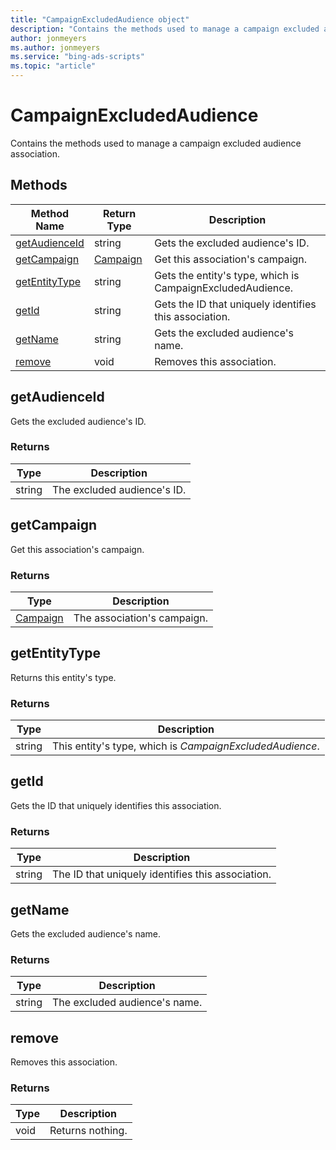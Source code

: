 ```yaml
---
title: "CampaignExcludedAudience object"
description: "Contains the methods used to manage a campaign excluded audience association."
author: jonmeyers
ms.author: jonmeyers
ms.service: "bing-ads-scripts"
ms.topic: "article"
---
```


# CampaignExcludedAudience

Contains the methods used to manage a campaign excluded audience association.


## Methods
|Method Name|Return Type|Description|
|-|-|-
[getAudienceId](#getaudienceid)|string|Gets the excluded audience's ID.
[getCampaign](#getcampaign)|[Campaign](./Campaign.md)|Get this association's campaign.
[getEntityType](#getentitytype)|string|Gets the entity's type, which is CampaignExcludedAudience.
[getId](#getid)|string|Gets the ID that uniquely identifies this association.
[getName](#getname)|string|Gets the excluded audience's name.
[remove](#remove)|void|Removes this association.


## <a name="getaudienceid"></a>getAudienceId
Gets the excluded audience's ID.

### Returns
|Type|Description|
|-|-
string|The excluded audience's ID.


## <a name="getcampaign"></a>getCampaign
Get this association's campaign.

### Returns
|Type|Description|
|-|-
[Campaign](./Campaign.md)|The association's campaign.


## <a name="getentitytype"></a>getEntityType
Returns this entity's type.

### Returns
|Type|Description|
|-|-
string|This entity's type, which is *CampaignExcludedAudience*.


## <a name="getid"></a>getId
Gets the ID that uniquely identifies this association.

### Returns
|Type|Description|
|-|-
string|The ID that uniquely identifies this association.

## <a name="getname"></a>getName
Gets the excluded audience's name.

### Returns
|Type|Description|
|-|-
string|The excluded audience's name.


## <a name="remove"></a>remove
Removes this association.

### Returns
|Type|Description|
|-|-
void|Returns nothing.

